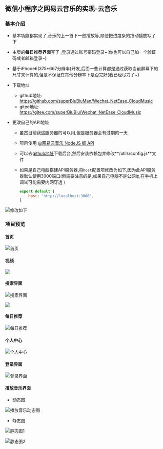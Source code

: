 ## 微信小程序之网易云音乐的实现-云音乐

### 基本介绍

* 基本功能都实现了,音乐的上一首下一首播放等,顺便把进度条的拖动播放写了下
* 主页的**每日推荐界面**写了 ,登录通过账号密码登录~(你也可以自己加一个验证码或者邮箱登录~)
* 基于iPhone6(375*667分辨率)开发,后面一些计算都是通过获取当前屏幕下的尺寸来计算的,但是不保证在其他分辨率下是否完好(我已经尽力了~)
* 下载地址
  * github地址: https://github.com/superBiuBiuMan/Wechat_NetEase_CloudMusic
  * gitee地址: https://gitee.com/superBiuBiu/Wechat_NetEase_CloudMusic 

* 更改自己的API地址

  * 虽然目前我这服务器的可以用,但是服务器会有过期的一天
  * 项目使用  [@网易云音乐 NodeJS 版 API](https://neteasecloudmusicapi.vercel.app/#/)

  * 可以去[github地址](https://github.com/Binaryify/NeteaseCloudMusicApi)下载后台,然后安装依赖包并修改**/utils/config.js**文件

  * 如果是自己电脑搭建API服务器,将`host`配置项修改为如下,因为此API服务器默认使用3000端口(但需要注意的是,如果自己电脑不是公网ip,在手机上调试可能需要内网穿透 )

    ```js
    export default {
    	host: 'http://localhost:3000',
    }
    ```

![修改如下](README.assets/202207122116971.png)

### 项目预览

#### 首页

![首页](README.assets/202207122121528.png)

#### 视频

![](README.assets/202207130945090.png)

#### 搜索界面

![搜索界面](README.assets/202207130944036.png)

![](README.assets/202207130945602.png)

#### 每日推荐

![每日推荐](README.assets/202207122122553.png)

#### 个人中心

![个人中心](README.assets/202207130945056.png)

#### 登录界面

![登录界面](README.assets/202207130946748.png)

#### 播放音乐界面

* 动态图

![播放音乐动态图](README.assets/202207131001281.gif)

* 静态图



![静态图1](README.assets/202207130959508.png)

![静态图2](README.assets/202207130958551.png)